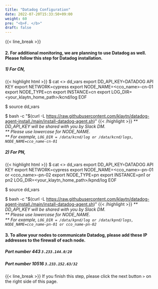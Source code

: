 ```yaml
---
title: "Datadog Configuration"
date: 2022-07-20T15:33:50+09:00
weight: 60
pre: "<b>F. </b>"
draft: false
---
```


{{< line_break >}}
#### 2. For additional monitoring, we are planning to use Datadog as well. Please follow this step for Datadog installation.

##### 1) For CN, 
{{< highlight html >}}
$ cat <<EOF>> dd_vars
export DD_API_KEY=DATADOG API KEY
export NETWORK=cypress
export NODE_NAME=<cco_name>-cn-01
export NODE_TYPE=cn 
export INSTANCE=cn 
export LOG_DIR=<your_klaytn_home_path>/kcnd/log
EOF

$ source dd_vars

$ bash -c "$(curl -L https://raw.githubusercontent.com/klaytn/datadog-agent-install./main/install-datadog-agent.sh)"
{{< /highlight >}}
_** DD_API_KEY will be shared with you by Slack DM._   
_** Please use lowercase for NODE_NAME._   
_** For example, ```LOG_DIR = /data/kcnd/log or /data/kcnd/logs, NODE_NAME=cco_name-cn-01```_   

##### 2) For PN,
{{< highlight html >}}
$ cat <<EOF>> dd_vars
export DD_API_KEY=DATADOG API KEY
export NETWORK=cypress
export NODE_NAME=<cco_name>-pn-01 or <cco_name>-pn-02
export NODE_TYPE=pn
export INSTANCE=pn1 or pn2
LOG_DIR=<your_klaytn_home_path>/kpnd/log
EOF

$ source dd_vars

$ bash -c "$(curl -L https://raw.githubusercontent.com/klaytn/datadog-agent-install./main/install-datadog-agent.sh)"
{{< /highlight >}}
_** DD_API_KEY will be shared with you by Slack DM._   
_** Please use lowercase for NODE_NAME._   
_** For example, ```LOG_DIR = /data/kpnd/log or /data/kpnd/logs, NODE_NAME=cco_name-pn-01 or cco_name-pn-02```_   

#### 3. To allow your nodes to communicate Datadog, please add these IP addresses to the firewall of each node.
##### Port number 443 ```3.233.144.0/20```
##### Port number 10516 ```3.233.152.63/32```

{{< line_break >}}
If you finish this step, please click the next button ```>``` on the right side of this page.
